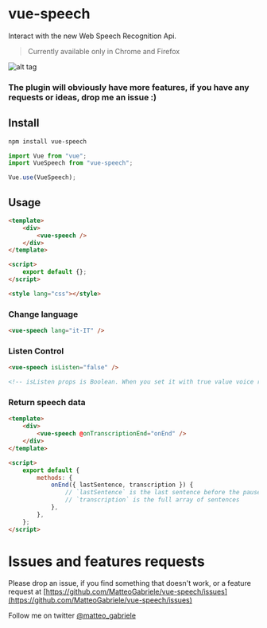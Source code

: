 # vue-speech

Interact with the new Web Speech Recognition Api.

> Currently available only in Chrome and Firefox

![alt tag](https://raw.githubusercontent.com/MatteoGabriele/vue-speech/master/example.gif)

### The plugin will obviously have more features, if you have any requests or ideas, drop me an issue :)

## Install

```bash
npm install vue-speech
```

```js
import Vue from "vue";
import VueSpeech from "vue-speech";

Vue.use(VueSpeech);
```

## Usage

```html
<template>
	<div>
		<vue-speech />
	</div>
</template>

<script>
	export default {};
</script>

<style lang="css"></style>
```

### Change language

```html
<vue-speech lang="it-IT" />
```

### Listen Control

```html
<vue-speech isListen="false" />

<!-- isListen props is Boolean. When you set it with true value voice recog will listen what you say. And when you want to turn off it you can set it with false value. -->
```

### Return speech data

```html
<template>
	<div>
		<vue-speech @onTranscriptionEnd="onEnd" />
	</div>
</template>

<script>
	export default {
		methods: {
			onEnd({ lastSentence, transcription }) {
				// `lastSentence` is the last sentence before the pause
				// `transcription` is the full array of sentences
			},
		},
	};
</script>
```

# Issues and features requests

Please drop an issue, if you find something that doesn't work, or a feature request at [https://github.com/MatteoGabriele/vue-speech/issues](https://github.com/MatteoGabriele/vue-speech/issues)

Follow me on twitter [@matteo_gabriele](https://twitter.com/matteo_gabriele)
